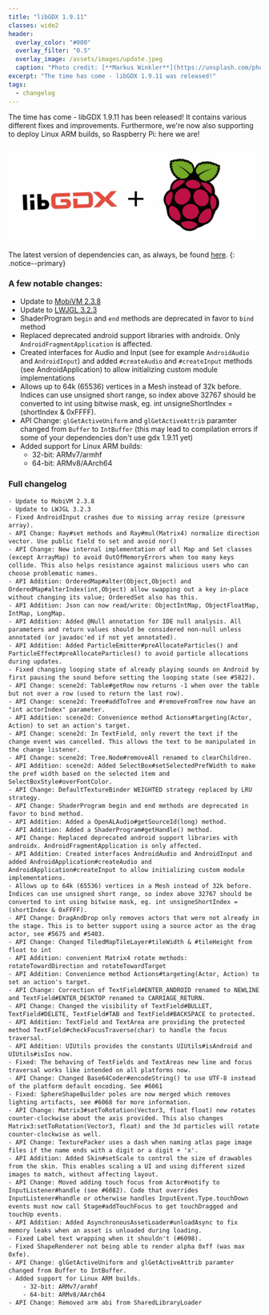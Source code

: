 ```yaml
---
title: "libGDX 1.9.11"
classes: wide2
header:
  overlay_color: "#000"
  overlay_filter: "0.5"
  overlay_image: /assets/images/update.jpeg
  caption: "Photo credit: [**Markus Winkler**](https://unsplash.com/photos/cxoR55-bels)"
excerpt: "The time has come - libGDX 1.9.11 was released!"
tags:
  - changelog
---
```


The time has come - libGDX 1.9.11 has been released! It contains various different fixes and improvements. Furthermore, we're now also supporting to deploy Linux ARM builds, so Raspberry Pi: here we are!

![](/assets/images/posts/2020-07-22/rpi.png)

The latest version of dependencies can, as always, be found [here](/dev/versions/).
{: .notice--primary}

### A few notable changes:
- Update to [MobiVM 2.3.8](https://www.patreon.com/posts/mobivm-2-3-8-new-31697037)
- Update to [LWJGL 3.2.3](https://github.com/LWJGL/lwjgl3/releases/tag/3.2.3)
- ShaderProgram `begin` and `end` methods are deprecated in favor to `bind` method
- Replaced deprecated android support libraries with androidx. Only `AndroidFragmentApplication` is affected.
- Created interfaces for Audio and Input (see for example `AndroidAudio` and `AndroidInput`) and added `#createAudio` and `#createInput` methods (see AndroidApplication) to allow initializing custom module implementations
- Allows up to 64k (65536) vertices in a Mesh instead of 32k before. Indices can use unsigned short range, so index above 32767 should be converted to int using bitwise mask, eg. int unsigneShortIndex = (shortIndex & 0xFFFF).
- API Change: `glGetActiveUniform` and `glGetActiveAttrib` paramter changed from `Buffer` to `IntBuffer` (this may lead to compilation errors if some of your dependencies don't use gdx 1.9.11 yet)
- Added support for Linux ARM builds:
	- 32-bit: ARMv7/armhf
	- 64-bit: ARMv8/AArch64

### Full changelog
```
- Update to MobiVM 2.3.8
- Update to LWJGL 3.2.3
- Fixed AndroidInput crashes due to missing array resize (pressure array).
- API Change: Ray#set methods and Ray#mul(Matrix4) normalize direction vector. Use public field to set and avoid nor()
- API Change: New internal implementation of all Map and Set classes (except ArrayMap) to avoid OutOfMemoryErrors when too many keys collide. This also helps resistance against malicious users who can choose problematic names.
- API Addition: OrderedMap#alter(Object,Object) and OrderedMap#alterIndex(int,Object) allow swapping out a key in-place without changing its value; OrderedSet also has this.
- API Addition: Json can now read/write: ObjectIntMap, ObjectFloatMap, IntMap, LongMap.
- API Addition: Added @Null annotation for IDE null analysis. All parameters and return values should be considered non-null unless annotated (or javadoc'ed if not yet annotated).
- API Addition: Added ParticleEmitter#preAllocateParticles() and ParticleEffect#preAllocateParticles() to avoid particle allocations during updates.
- Fixed changing looping state of already playing sounds on Android by first pausing the sound before setting the looping state (see #5822).
- API Change: scene2d: Table#getRow now returns -1 when over the table but not over a row (used to return the last row).
- API Change: scene2d: Tree#addToTree and #removeFromTree now have an "int actorIndex" parameter.
- API Addition: scene2d: Convenience method Actions#targeting(Actor, Action) to set an action's target.
- API Change: scene2d: In TextField, only revert the text if the change event was cancelled. This allows the text to be manipulated in the change listener.
- API Change: scene2d: Tree.Node#removeAll renamed to clearChildren.
- API Addition: scene2d: Added SelectBox#setSelectedPrefWidth to make the pref width based on the selected item and SelectBoxStyle#overFontColor.
- API Change: DefaultTextureBinder WEIGHTED strategy replaced by LRU strategy.
- API Change: ShaderProgram begin and end methods are deprecated in favor to bind method.
- API Addition: Added a OpenALAudio#getSourceId(long) method.
- API Addition: Added a ShaderProgram#getHandle() method.
- API Change: Replaced deprecated android support libraries with androidx. AndroidFragmentApplication is only affected.
- API Addition: Created interfaces AndroidAudio and AndroidInput and added AndroidApplication#createAudio and AndroidApplication#createInput to allow initializing custom module implementations.
- Allows up to 64k (65536) vertices in a Mesh instead of 32k before. Indices can use unsigned short range, so index above 32767 should be converted to int using bitwise mask, eg. int unsigneShortIndex = (shortIndex & 0xFFFF).
- API Change: DragAndDrop only removes actors that were not already in the stage. This is to better support using a source actor as the drag actor, see #5675 and #5403.
- API Change: Changed TiledMapTileLayer#tileWidth & #tileHeight from float to int
- API Addition: convenient Matrix4 rotate methods: rotateTowardDirection and rotateTowardTarget
- API Addition: Convenience method Actions#targeting(Actor, Action) to set an action's target.
- API Change: Correction of TextField#ENTER_ANDROID renamed to NEWLINE and TextField#ENTER_DESKTOP renamed to CARRIAGE_RETURN.
- API Change: Changed the visibility of TextField#BULLET, TextField#DELETE, TextField#TAB and TextField#BACKSPACE to protected.
- API Addition: TextField and TextArea are providing the protected method TextField#checkFocusTraverse(char) to handle the focus traversal.
- API Addition: UIUtils provides the constants UIUtils#isAndroid and UIUtils#isIos now.
- Fixed: The behaving of TextFields and TextAreas new line and focus traversal works like intended on all platforms now.
- API Change: Changed Base64Coder#encodeString() to use UTF-8 instead of the platform default encoding. See #6061
- Fixed: SphereShapeBuilder poles are now merged which removes lighting artifacts, see #6068 for more information.
- API Change: Matrix3#setToRotation(Vector3, float float) now rotates counter-clockwise about the axis provided. This also changes Matrix3:setToRotation(Vector3, float) and the 3d particles will rotate counter-clockwise as well.
- API Change: TexturePacker uses a dash when naming atlas page image files if the name ends with a digit or a digit + 'x'.
- API Addition: Added Skin#setScale to control the size of drawables from the skin. This enables scaling a UI and using different sized images to match, without affecting layout.
- API Change: Moved adding touch focus from Actor#notify to InputListener#handle (see #6082). Code that overrides InputListener#handle or otherwise handles InputEvent.Type.touchDown events must now call Stage#addTouchFocus to get touchDragged and touchUp events.
- API Addition: Added AsynchronousAssetLoader#unloadAsync to fix memory leaks when an asset is unloaded during loading.
- Fixed Label text wrapping when it shouldn't (#6098).
- Fixed ShapeRenderer not being able to render alpha 0xff (was max 0xfe).
- API Change: glGetActiveUniform and glGetActiveAttrib paramter changed from Buffer to IntBuffer.
- Added support for Linux ARM builds.
	- 32-bit: ARMv7/armhf
	- 64-bit: ARMv8/AArch64
- API Change: Removed arm abi from SharedLibraryLoader
```
